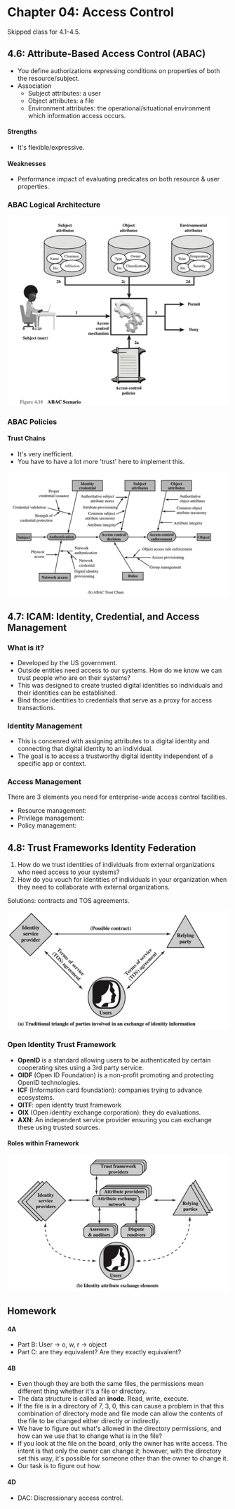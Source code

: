 # Chapter 04: Access Control

Skipped class for 4.1-4.5.

## 4.6: Attribute-Based Access Control (ABAC)

* You define authorizations expressing conditions on properties of both the resource/subject.
* Association
  * Subject attributes: a user
  * Object attributes: a file
  * Environment attributes: the operational/situational environment which information access occurs.

#### Strengths

* It's flexible/expressive.

#### Weaknesses

* Performance impact of evaluating predicates on both resource & user properties.

### ABAC Logical Architecture

![](<../../../.gitbook/assets/CleanShot 2021-10-12 at 09.48.19@2x.jpg>)

### ABAC Policies

#### Trust Chains

* It's very inefficient.
* You have to have a lot more 'trust' here to implement this.

![](<../../../.gitbook/assets/CleanShot 2021-10-12 at 09.51.35@2x.jpg>)

## 4.7: ICAM: Identity, Credential, and Access Management

### What is it?

* Developed by the US government.
* Outside entities need access to our systems. How do we know we can trust people who are on their systems?
* This was designed to create trusted digital identities so individuals and their identities can be established.
* Bind those identities to credentials that serve as a proxy for access transactions.

### Identity Management

* This is concenred with assigning attributes to a digital identity and connecting that digital identity to an individual.
* The goal is to access a trustworthy digital identity independent of a specific app or context.

### Access Management

There are 3 elements you need for enterprise-wide access control facilities.

* Resource management:
* Privilege management:
* Policy management:

## 4.8: Trust Frameworks Identity Federation

1. How do we trust identities of individuals from external organizations who need access to your systems?
2. How do you vouch for identities of individuals in your organization when they need to collaborate with external organizations.

Solutions: contracts and TOS agreements.

![](<../../../.gitbook/assets/CleanShot 2021-10-12 at 10.05.38@2x.jpg>)

### Open Identity Trust Framework

* **OpenID** is a standard allowing users to be authenticated by certain cooperating sites using a 3rd party service.
* **OIDF** (Open ID Foundation) is a non-profit promoting and protecting OpenID technologies.
* **ICF** (Information card foundation): companies trying to advance ecosystems.
* **OITF**: open identity trust framework
* **OIX** (Open identity exchange corporation): they do evaluations.
* **AXN**: An independent service provider ensuring you can exchange these using trusted sources.

#### Roles within Framework

![](<../../../.gitbook/assets/CleanShot 2021-10-12 at 10.11.57@2x.jpg>)

## Homework

#### 4A

* Part B: User -> o, w, r -> object
* Part C: are they equivalent? Are they exactly equivalent?

#### 4B

* Even though they are both the same files, the permissions mean different thing whether it's a file or directory.
* The data structure is called an **inode**. Read, write, execute.
* If the file is in a directory of 7, 3, 0, this can cause a problem in that this combination of directory mode and file mode can allow the contents of the file to be changed either directly or indirectly.
* We have to figure out what's allowed in the directory permissions, and how can we use that to change what is in the file?
* If you look at the file on the board, only the owner has write access. The intent is that only the owner can change it; however, with the directory set this way, it's possible for someone other than the owner to change it.
* Our task is to figure out how.

#### 4D

* DAC: Discressionary access control.
